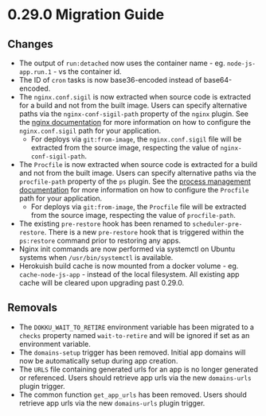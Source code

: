 # 0.29.0 Migration Guide

## Changes

- The output of `run:detached` now uses the container name - eg. `node-js-app.run.1` - vs the container id.
- The ID of `cron` tasks is now base36-encoded instead of base64-encoded.
- The `nginx.conf.sigil` is now extracted when source code is extracted for a build and not from the built image. Users can specify alternative paths via the `nginx-conf-sigil-path` property of the `nginx` plugin. See the [nginx documentation](/docs/networking/proxies/nginx.md#customizing-the-nginx-configuration) for more information on how to configure the `nginx.conf.sigil` path for your application.
    - For deploys via `git:from-image`, the `nginx.conf.sigil` file will be extracted from the source image, respecting the value of `nginx-conf-sigil-path`.
- The `Procfile` is now extracted when source code is extracted for a build and not from the built image. Users can specify alternative paths via the `procfile-path` property of the `ps` plugin. See the [process management documentation](/docs/processes/process-management.md#changing-the-procfile-location) for more information on how to configure the `Procfile` path for your application.
    - For deploys via `git:from-image`, the `Procfile` file will be extracted from the source image, respecting the value of `procfile-path`.
- The existing `pre-restore` hook has been renamed to `scheduler-pre-restore`. There is a new `pre-restore` hook that is triggered within the `ps:restore` command prior to restoring any apps.
- Nginx init commands are now performed via systemctl on Ubuntu systems when `/usr/bin/systemctl` is available.
- Herokuish build cache is now mounted from a docker volume - eg. `cache-node-js-app` - instead of the local filesystem. All existing app cache will be cleared upon upgrading past 0.29.0.

## Removals

- The `DOKKU_WAIT_TO_RETIRE` environment variable has been migrated to a `checks` property named `wait-to-retire` and will be ignored if set as an environment variable.
- The `domains-setup` trigger has been removed. Initial app domains will now be automatically setup during app creation.
- The `URLS` file containing generated urls for an app is no longer generated or referenced. Users should retrieve app urls via the new `domains-urls` plugin trigger.
- The common function `get_app_urls` has been removed. Users should retrieve app urls via the new `domains-urls` plugin trigger.
